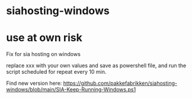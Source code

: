 # siahosting-windows
# use at own risk

Fix for sia hosting on windows

replace xxx with your own values and save as powershell file, and run the script scheduled for repeat every 10 min.

Find new version here: https://github.com/pakkefabrikken/siahosting-windows/blob/main/SIA-Keep-Running-Windows.ps1
